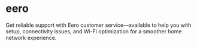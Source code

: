 # eero
Get reliable support with Eero customer service—available to help you with setup, connectivity issues, and Wi-Fi optimization for a smoother home network experience.
